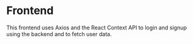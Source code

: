 # Frontend
This frontend uses Axios and the React Context API to login and signup using the backend and to fetch user data.
